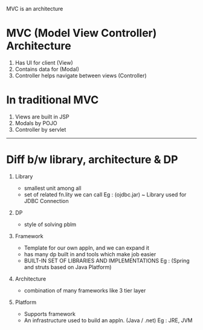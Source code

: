 MVC is an architecture


# MVC (Model View Controller) Architecture

1. Has UI for client (View)
2. Contains data for (Modal)
3. Controller helps navigate between views (Controller)


# In traditional MVC
1. Views are built in JSP
2. Modals by POJO
3. Controller by servlet



-----------------------------------------------------------------------------------------------------



# Diff b/w library, architecture & DP
    
1. Library  
    * smallest unit among all
    * set of related fn.lity we can call
    Eg : (ojdbc.jar) ~ Library used for JDBC Connection

2. DP  
    * style of solving pblm

3. Framework 
    * Template for our own appln, and we can expand it
    * has many dp built in and tools which make job easier 
    * BUILT-IN SET OF LIBRARIES AND IMPLEMENTATIONS
    Eg : (Spring and struts based on Java Platform)

4. Architecture 
    * combination of many frameworks like 3 tier layer

5. Platform 
    * Supports framework
    * An infrastructure used to build an appln. (Java / .net)
    Eg : JRE, JVM

